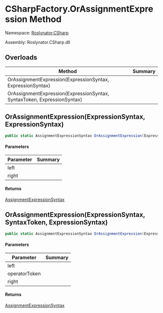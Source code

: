 # CSharpFactory\.OrAssignmentExpression Method

Namespace: [Roslynator.CSharp](../../README.md)

Assembly: Roslynator\.CSharp\.dll

## Overloads

| Method | Summary |
| ------ | ------- |
| OrAssignmentExpression\(ExpressionSyntax, ExpressionSyntax\) | |
| OrAssignmentExpression\(ExpressionSyntax, SyntaxToken, ExpressionSyntax\) | |

## OrAssignmentExpression\(ExpressionSyntax, ExpressionSyntax\)

```csharp
public static AssignmentExpressionSyntax OrAssignmentExpression(ExpressionSyntax left, ExpressionSyntax right)
```

#### Parameters

| Parameter | Summary |
| --------- | ------- |
| left | |
| right | |

#### Returns

[AssignmentExpressionSyntax](https://docs.microsoft.com/en-us/dotnet/api/microsoft.codeanalysis.csharp.syntax.assignmentexpressionsyntax)


## OrAssignmentExpression\(ExpressionSyntax, SyntaxToken, ExpressionSyntax\)

```csharp
public static AssignmentExpressionSyntax OrAssignmentExpression(ExpressionSyntax left, SyntaxToken operatorToken, ExpressionSyntax right)
```

#### Parameters

| Parameter | Summary |
| --------- | ------- |
| left | |
| operatorToken | |
| right | |

#### Returns

[AssignmentExpressionSyntax](https://docs.microsoft.com/en-us/dotnet/api/microsoft.codeanalysis.csharp.syntax.assignmentexpressionsyntax)


